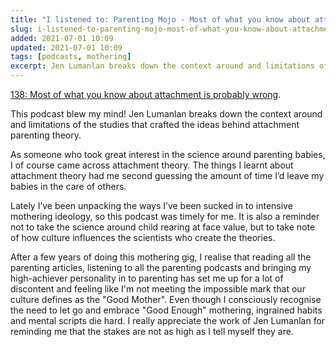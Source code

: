 ```yaml
---
title: "I listened to: Parenting Mojo - Most of what you know about attachment is probably wrong"
slug: i-listened-to-parenting-mojo-most-of-what-you-know-about-attachment-is-probably-wrong
added: 2021-07-01 10:09
updated: 2021-07-01 10:09
tags: [podcasts, mothering]
excerpt: Jen Lumanlan breaks down the context around and limitations of the studies that crafted the ideas behind attachment parenting theory.
---
```


[138: Most of what you know about attachment is probably wrong](https://yourparentingmojo.com/captivate-podcast/attachmentresearch/).

This podcast blew my mind! Jen Lumanlan breaks down the context around and limitations of the studies that crafted the ideas behind attachment parenting theory. 

As someone who took great interest in the science around parenting babies, I of course came across attachment theory. The things I learnt about attachment theory had me second guessing the amount of time I’d leave my babies in the care of others. 

Lately I’ve been unpacking the ways I’ve been sucked in to intensive mothering ideology, so this podcast was timely for me. It is also a reminder not to take the science around child rearing at face value, but to take note of how culture influences the scientists who create the theories. 

After a few years of doing this mothering gig, I realise that reading all the parenting articles, listening to all the parenting podcasts and bringing my high-achiever personality in to parenting has set me up for a lot of discontent and feeling like I'm not meeting the impossible mark that our culture defines as the "Good Mother". Even though I consciously recognise the need to let go and embrace "Good Enough" mothering, ingrained habits and mental scripts die hard. I really appreciate the work of Jen Lumanlan for reminding me that the stakes are not as high as I tell myself they are.